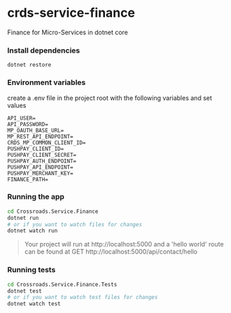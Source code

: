 # crds-service-finance

Finance for Micro-Services in dotnet core

### Install dependencies

```
dotnet restore
```

### Environment variables

create a .env file in the project root with the following variables and set
values

```
API_USER=
API_PASSWORD=
MP_OAUTH_BASE_URL=
MP_REST_API_ENDPOINT=
CRDS_MP_COMMON_CLIENT_ID=
PUSHPAY_CLIENT_ID=
PUSHPAY_CLIENT_SECRET=
PUSHPAY_AUTH_ENDPOINT=
PUSHPAY_API_ENDPOINT=
PUSHPAY_MERCHANT_KEY=
FINANCE_PATH=
```

### Running the app

```sh
cd Crossroads.Service.Finance
dotnet run
# or if you want to watch files for changes
dotnet watch run
```

> Your project will run at http://localhost:5000 and a 'hello world' route can
> be found at GET http://localhost:5000/api/contact/hello

### Running tests

```sh
cd Crossroads.Service.Finance.Tests
dotnet test
# or if you want to watch test files for changes
dotnet watch test
```
